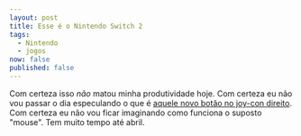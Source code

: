 ```yaml
---
layout: post
title: Esse é o Nintendo Switch 2
tags:
  - Nintendo
  - jogos
now: false
published: false
---
```

Com certeza isso _não_ matou minha produtividade hoje. Com certeza eu não vou passar o dia especulando o que é [aquele novo botão no joy-con direito](https://www.polygon.com/nintendo/509745/nintendo-switch-2-c-button-image). Com certeza eu não vou ficar imaginando como funciona o suposto "mouse". Tem muito tempo até abril.